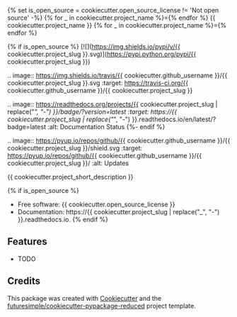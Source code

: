 {% set is_open_source = cookiecutter.open_source_license != 'Not open source' -%}
{% for _ in cookiecutter.project_name %}={% endfor %}
{{ cookiecutter.project_name }}
{% for _ in cookiecutter.project_name %}={% endfor %}


{% if is_open_source %}
[![](https://img.shields.io/pypi/v/{{ cookiecutter.project_slug }}.svg)](https://pypi.python.org/pypi/{{ cookiecutter.project_slug }})

.. image:: https://img.shields.io/travis/{{ cookiecutter.github_username }}/{{ cookiecutter.project_slug }}.svg
        :target: https://travis-ci.org/{{ cookiecutter.github_username }}/{{ cookiecutter.project_slug }}

.. image:: https://readthedocs.org/projects/{{ cookiecutter.project_slug | replace("_", "-") }}/badge/?version=latest
        :target: https://{{ cookiecutter.project_slug | replace("_", "-") }}.readthedocs.io/en/latest/?badge=latest
        :alt: Documentation Status
{%- endif %}

.. image:: https://pyup.io/repos/github/{{ cookiecutter.github_username }}/{{ cookiecutter.project_slug }}/shield.svg
     :target: https://pyup.io/repos/github/{{ cookiecutter.github_username }}/{{ cookiecutter.project_slug }}/
     :alt: Updates


{{ cookiecutter.project_short_description }}

{% if is_open_source %}
- Free software: {{ cookiecutter.open_source_license }}
- Documentation: https://{{ cookiecutter.project_slug | replace("_", "-") }}.readthedocs.io.
{% endif %}

Features
--------

- TODO

Credits
---------

This package was created with [Cookiecutter](https://github.com/audreyr/cookiecutter) and the [futuresimple/cookiecutter-pypackage-reduced](https://github.com/futuresimple/cookiecutter-pypackage-reduced) project template.
